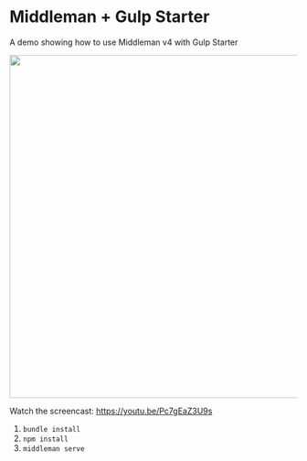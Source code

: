 # Middleman + Gulp Starter
A demo showing how to use Middleman v4 with Gulp Starter

<a href="https://youtu.be/Pc7gEaZ3U9s" target="_blank"><img src="https://d1zjcuqflbd5k.cloudfront.net/files/acc_62580/13Fxy?response-content-disposition=inline;%20filename=middleman-gulp-starter.png&Expires=1459774800&Signature=Efy4-tqYe2cYYy9XhQge7Qa8A6siPaAMUUS9~j6KI48gEKdrekNoCf5G2qp3UDJf02lLvqELNWzJCKXnYgrxP9XQgpftgJA7ZBIPA2E3sJafpIdJmcGNWh6k50lhBlTK1YCIVDaXbYFJskM4y2HMBMxXkiFsDpPTWMuwUljwEiI_&Key-Pair-Id=APKAJTEIOJM3LSMN33SA" width="600"/></a>

Watch the screencast: https://youtu.be/Pc7gEaZ3U9s

1. `bundle install`
2. `npm install`
3. `middleman serve`
